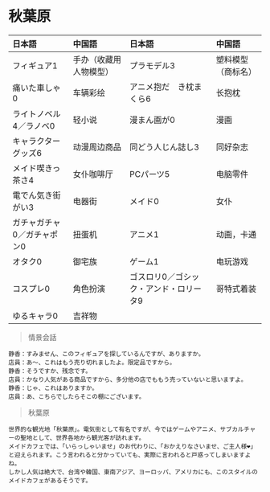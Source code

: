 # 秋葉原

| 日本語                                  | 中国語                 | 日本語                                              | 中国語             |
| :-------------------------------------- | :--------------------- | :-------------------------------------------------- | :----------------- |
| <ruby>フィギュア1</ruby>                | 手办（收藏用人物模型） | <ruby>プラモデル3</ruby>                            | 塑料模型（商标名） |
| <ruby>痛いた車しゃ0</ruby>              | 车辆彩绘               | <ruby>アニメ抱だ　き枕まくら6</ruby>                | 长抱枕             |
| <ruby>ライトノベル4／ラノベ0</ruby>     | 轻小说                 | <ruby>漫まん画が0</ruby>                            | 漫画               |
| <ruby>キャラクターグッズ6</ruby>        | 动漫周边商品           | <ruby>同どう人じん誌し3</ruby>                      | 同好杂志           |
| <ruby>メイド喫きっ茶さ4</ruby>          | 女仆咖啡厅             | <ruby>PCパーツ5</ruby>                              | 电脑零件           |
| <ruby>電でん気き街がい3</ruby>          | 电器街                 | <ruby>メイド0</ruby>                                | 女仆               |
| <ruby>ガチャガチャ0／ガチャポン0</ruby> | 扭蛋机                 | <ruby>アニメ1</ruby>                                | 动画，卡通         |
| <ruby>オタク0</ruby>                    | 御宅族                 | <ruby>ゲーム1</ruby>                                | 电玩游戏           |
| <ruby>コスプレ0</ruby>                  | 角色扮演               | <ruby>ゴスロリ0／ゴシック・アンド・ロリータ9</ruby> | 哥特式着装         |
| <ruby>ゆるキャラ0</ruby>                | 吉祥物                 |                                                     |                    |

> 情景会話

```text
静香：すみません、このフィギュアを探しているんですが、ありますか。
店員：あ〜、これはもう売り切れましたよ。限定品ですから。
静香：そうですか、残念です。
店員：かなり人気がある商品ですから、多分他の店でももう売っていないと思いますよ。
静香：じゃ、これはありますか。
店員：あ、こちらでしたらそこの棚にございます。
```

> 秋葉原

```text
世界的な観光地「秋葉原」。電気街として有名ですが、今ではゲームやアニメ、サブカルチャーの聖地として、世界各地から観光客が訪れます。
メイドカフェでは、「いらっしゃいませ」のお代わりに、「おかえりなさいませ、ご主人様❤️」と迎えられます。こう言われると分かっていても、実際に言われると戸惑ってしまいますよね。
しかし人気は絶大で、台湾や韓国、東南アジア、ヨーロッパ、アメリカにも、このスタイルのメイドカフェがあるそうです。
```
